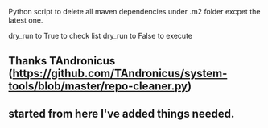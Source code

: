 Python script to delete all maven dependencies under .m2 folder excpet the latest one.

dry_run to True to check list
dry_run to False to execute

## Thanks TAndronicus (https://github.com/TAndronicus/system-tools/blob/master/repo-cleaner.py)
## started from here I've added things needed. 
